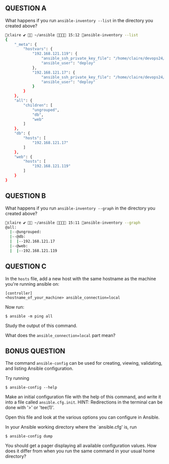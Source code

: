 ## QUESTION A

What happens if you run `ansible-inventory --list` in the directory you created above?

```bash
💖claire 💕 🎀📁 ~/ansible 💜💙💫⏰ 15:12 🌸ansible-inventory --list
{
    "_meta": {
        "hostvars": {
            "192.168.121.119": {
                "ansible_ssh_private_key_file": "/home/claire/devops24/lab_environment/deploy_key",
                "ansible_user": "deploy"
            },
            "192.168.121.17": {
                "ansible_ssh_private_key_file": "/home/claire/devops24/lab_environment/deploy_key",
                "ansible_user": "deploy"
            }
        }
    },
    "all": {
        "children": [
            "ungrouped",
            "db",
            "web"
        ]
    },
    "db": {
        "hosts": [
            "192.168.121.17"
        ]
    },
    "web": {
        "hosts": [
            "192.168.121.119"
        ]
    }
}
```

## QUESTION B

What happens if you run `ansible-inventory --graph` in the directory you created above?
```bash
💖claire 💕 🎀📁 ~/ansible 💜💙💫⏰ 15:11 🌸ansible-inventory --graph
@all:
  |--@ungrouped:
  |--@db:
  |  |--192.168.121.17
  |--@web:
  |  |--192.168.121.119
```

## QUESTION C

In the `hosts` file, add a new host with the same hostname as the machine you're running
ansible on:

    [controller]
    <hostname_of_your_machine> ansible_connection=local

Now run:

    $ ansible -m ping all

Study the output of this command.

What does the `ansible_connection=local` part mean?


## BONUS QUESTION

The command `ansible-config` can be used for creating, viewing, validating, and listing
Ansible configuration.

Try running

    $ ansible-config --help

Make an initial configuration file with the help of this command, and write it into a file
called `ansible.cfg.init`. HINT: Redirections in the terminal can be done with '>' or 'tee(1)'.

Open this file and look at the various options you can configure in Ansible.

In your Ansible working directory where the `ansible.cfg' is, run

    $ ansible-config dump

You should get a pager displaying all available configuration values. How does it differ
from when you run the same command in your usual home directory?